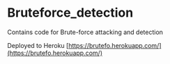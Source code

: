 # Bruteforce_detection
Contains code for Brute-force attacking and detection

Deployed to Heroku
[https://brutefo.herokuapp.com/](https://brutefo.herokuapp.com/)
